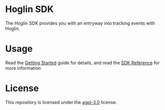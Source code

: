 # Hoglin SDK

The Hoglin SDK provides you with an entryway into tracking events with Hoglin.

# Usage

Read the [Getting Started](https://docs.hoglin.gg/getting-started/) guide for details, and read the [SDK Reference](https://docs.hoglin.gg/reference/sdk/) for more information

# License

This repository is licensed under the [agpl-3.0](/LICENSE) license.
